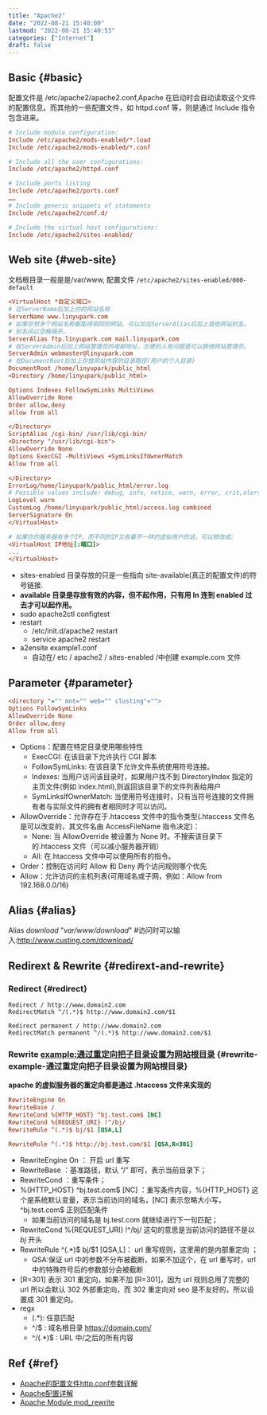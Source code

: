 ```yaml
---
title: "Apache2"
date: "2022-08-21 15:40:00"
lastmod: "2022-08-21 15:40:53"
categories: ["Internet"]
draft: false
---
```


## Basic {#basic}

配置文件是 /etc/apache2/apache2.conf,Apache 在启动时会自动读取这个文件的配置信息。而其他的一些配置文件，如 httpd.conf 等，则是通过 Include 指令包含进来。

```cfg
# Include module configuration:
Include /etc/apache2/mods-enabled/*.load
Include /etc/apache2/mods-enabled/*.conf

# Include all the user configurations:
Include /etc/apache2/httpd.conf

# Include ports listing
Include /etc/apache2/ports.conf
……
# Include generic snippets of statements
Include /etc/apache2/conf.d/

# Include the virtual host configurations:
Include /etc/apache2/sites-enabled/
```


## Web site {#web-site}

文档根目录一般是是/var/www, 配置文件 `/etc/apache2/sites-enabled/000-default`

```cfg
<VirtualHost *自定义端口>
# 在ServerName后加上你的网站名称
ServerName www.linyupark.com
# 如果你想多个网站名称都取得相同的网站，可以加在ServerAlias后加上其他网站别名。
# 别名间以空格隔开。
ServerAlias ftp.linyupark.com mail.linyupark.com
# 在ServerAdmin后加上网站管理员的电邮地址，方便别人有问题是可以联络网站管理员。
ServerAdmin webmaster@linyupark.com
# 在DocumentRoot后加上存放网站内容的目录路径(用户的个人目录)
DocumentRoot /home/linyupark/public_html
<Directory /home/linyupark/public_html>

Options Indexes FollowSymLinks MultiViews
AllowOverride None
Order allow,deny
allow from all

</Directory>
ScriptAlias /cgi-bin/ /usr/lib/cgi-bin/
<Directory "/usr/lib/cgi-bin">
AllowOverride None
Options ExecCGI -MultiViews +SymLinksIfOwnerMatch
Allow from all

</Directory>
ErrorLog/home/linyupark/public_html/error.log
# Possible values include: debug, info, notice, warn, error, crit,alert, emerg.
LogLevel warn
CustomLog /home/linyupark/public_html/access.log combined
ServerSignature On
</VirtualHost>

# 如果你的服务器有多个IP，而不同的IP又有着不一样的虚拟用户的话，可以修改成:
<VirtualHost IP地址[:端口]>
...
</VirtualHost>
```

-   sites-enabled 目录存放的只是一些指向 site-available(真正的配置文件)的符号链接.
-   **available 目录是存放有效的内容，但不起作用，只有用 ln 连到 enabled 过去才可以起作用。**
-   sudo apache2ctl configtest
-   restart
    -   /etc/init.d/apache2  restart
    -   service apache2 restart
-   a2ensite example1.conf
    -   自动在/ etc / apache2 / sites-enabled /中创建 example.com 文件


## Parameter {#parameter}

```cfg
<directory "="" mnt="" web="" clusting"="">
Options FollowSymLinks
AllowOverride None
Order allow,deny
Allow from all
```

-   Options：配置在特定目录使用哪些特性
    -   ExecCGI: 在该目录下允许执行 CGI 脚本
    -   FollowSymLinks: 在该目录下允许文件系统使用符号连接。
    -   Indexes: 当用户访问该目录时，如果用户找不到 DirectoryIndex 指定的主页文件(例如 index.html),则返回该目录下的文件列表给用户
    -   SymLinksIfOwnerMatch: 当使用符号连接时，只有当符号连接的文件拥有者与实际文件的拥有者相同时才可以访问。
-   AllowOverride：允许存在于.htaccess 文件中的指令类型(.htaccess 文件名是可以改变的，其文件名由 AccessFileName 指令决定)：
    -   None: 当 AllowOverride 被设置为 None 时。不搜索该目录下的.htaccess 文件（可以减小服务器开销）
    -   All: 在.htaccess 文件中可以使用所有的指令。
-   Order：控制在访问时 Allow 和 Deny 两个访问规则哪个优先
-   Allow：允许访问的主机列表(可用域名或子网，例如：Allow from 192.168.0.0/16)


## Alias {#alias}

Alias _download_ "_var/www/download_" #访问时可以输入:<http://www.custing.com/download/>


## Redirext &amp; Rewrite {#redirext-and-rewrite}


### Redirect {#redirect}

```donf
Redirect / http://www.domain2.com
RedirectMatch ^/(.*)$ http://www.domain2.com/$1

Redirect permanent / http://www.domain2.com
RedirectMatch permanent ^/(.*)$ http://www.domain2.com/$1
```


### Rewrite [example:通过重定向把子目录设置为网站根目录](https://www.xinyueseo.com/jianzhan/531.html) {#rewrite-example-通过重定向把子目录设置为网站根目录}

**apache 的虚拟服务器的重定向都是通过 .htaccess 文件来实现的**

```cfg
RewriteEngine On
RewriteBase /
RewriteCond %{HTTP_HOST} ^bj.test.com$ [NC]
RewriteCond %{REQUEST_URI} !^/bj/
RewriteRule ^(.*)$ bj/$1 [QSA,L]

RewriteRule ^(.*)$ http://bj.test.com/$1 [QSA,R=301]
```

-   RewriteEngine On ： 开启 url 重写
-   RewriteBase ：基准路径，默认 “/” 即可，表示当前目录下；
-   RewriteCond ：重写条件；
-   %{HTTP_HOST} ^bj.test.com$ [NC] ：重写条件内容，%{HTTP_HOST} 这个是系统默认变量，表示当前访问的域名，[NC] 表示忽略大小写，^bj.test.com$ 正则匹配条件
    -   如果当前访问的域名是 bj.test.com 就继续进行下一句匹配；
-   RewriteCond %{REQUEST_URI} !^/bj/ 这句的意思是当前访问的路径不是以 _bj_ 开头
-   RewriteRule ^(.\*)$ bj/$1 [QSA,L]： url 重写规则，这里用的是内部重定向 ；
    -   QSA:保证 url 中的参数不分布被截断，如果不加这个，在 url 重写时，url 中的特殊符号后的参数部分会被截断
-   [R=301] 表示 301 重定向，如果不加 [R=301]，因为 url 规则总用了完整的 url 所以会默认 302 外部重定向，而 302 重定向对 seo 是不友好的，所以设置成 301 重定向。
-   regx
    -   (.\*): 任意匹配
    -   ^/$ : 域名根目录  <https://domain.com/>
    -   ^/(.\*)$ : URL 中/之后的所有内容


## Ref {#ref}

-   [Apache的配置文件http.conf参数详解](https://www.jianshu.com/p/ce2b7ac40454)
-   [Apache配置详解](https://blog.csdn.net/sunny_ran/article/details/78052742)
-   [Apache Module mod_rewrite](https://httpd.apache.org/docs/current/mod/mod_rewrite.html)